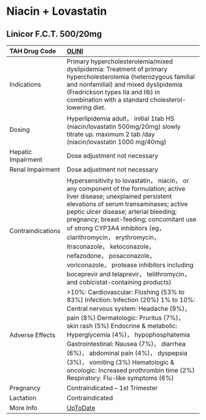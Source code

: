 # Niacin + Lovastatin

## Linicor F.C.T. 500/20mg

| TAH Drug Code      | [OLINI](https://www.tahsda.org.tw/drugs/hissearch.php?drug_code=OLINI)                                                                                                                                                                                                                                                                                                                                                                                                                                             |
|:-------------------|:-------------------------------------------------------------------------------------------------------------------------------------------------------------------------------------------------------------------------------------------------------------------------------------------------------------------------------------------------------------------------------------------------------------------------------------------------------------------------------------------------------------------|
| Indications        | Primary hypercholesterolemia/mixed dyslipidemia: Treatment of primary hypercholesterolemia (heterozygous familial and nonfamilial) and mixed dyslipidemia (Fredrickson types IIa and IIb) in combination with a standard cholesterol-lowering diet.                                                                                                                                                                                                                                                                |
| Dosing             | Hyperlipidemia adult， initial 1tab HS (niacin/lovastatin 500mg/20mg) slowly titrate up. maximum 2 tab /day (niacin/lovastatin 1000 mg/40mg)                                                                                                                                                                                                                                                                                                                                                                       |
| Hepatic Impairment | Dose adjustment not necessary                                                                                                                                                                                                                                                                                                                                                                                                                                                                                      |
| Renal Impairment   | Dose adjustment not necessary                                                                                                                                                                                                                                                                                                                                                                                                                                                                                      |
| Contraindications  | Hypersensitivity to lovastatin， niacin， or any component of the formulation; active liver disease; unexplained persistent elevations of serum transaminases; active peptic ulcer disease; arterial bleeding; pregnancy; breast-feeding; concomitant use of strong CYP3A4 inhibitors (eg， clarithromycin， erythromycin， itraconazole， ketoconazole， nefazodone， posaconazole， voriconazole， protease inhibitors including boceprevir and telaprevir， telithromycin， and cobicistat-containing products) |
| Adverse Effects    | >10%: Cardiovascular: Flushing (53% to 83%) Infection: Infection (20%) 1% to 10%: Central nervous system: Headache (9%)， pain (8%) Dermatologic: Pruritus (7%)， skin rash (5%) Endocrine & metabolic: Hyperglycemia (4%)， hypophosphatemia Gastrointestinal: Nausea (7%)， diarrhea (6%)， abdominal pain (4%)， dyspepsia (3%)， vomiting (3%) Hematologic & oncologic: Increased prothrombin time (2%) Respiratory: Flu-like symptoms (6%)                                                                    |
| Pregnancy          | Contraindicated – 1st Trimester                                                                                                                                                                                                                                                                                                                                                                                                                                                                                    |
| Lactation          | Contraindicated                                                                                                                                                                                                                                                                                                                                                                                                                                                                                                    |
| More Info          | [UpToDate](https://www.uptodate.com/contents/niacin-and-lovastatin-drug-information)                                                                                                                                                                                                                                                                                                                                                                                                                               |

